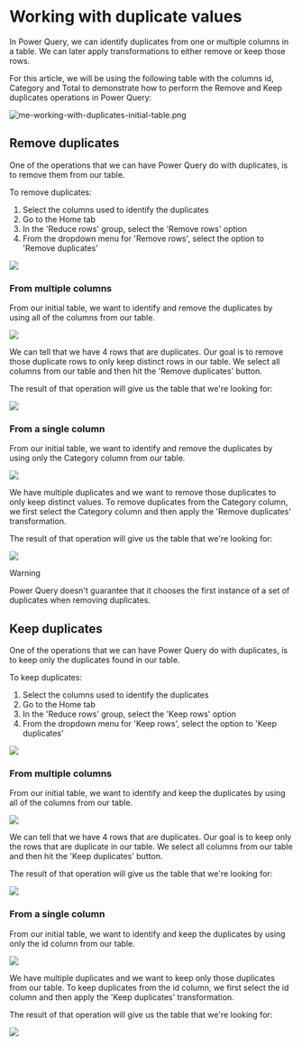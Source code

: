 # Working with duplicate values
In Power Query, we can identify duplicates from one or multiple columns in a table. We can later apply transformations to either remove or keep those rows.

For this article, we will be using the following table with the columns id, Category and Total to demonstrate how to perform the Remove and Keep duplicates operations in Power Query:

![me-working-with-duplicates-initial-table.png](images/me-working-with-duplicates-initial-table.png)

## Remove duplicates
One of the operations that we can have Power Query do with duplicates, is to remove them from our table.

To remove duplicates:
1. Select the columns used to identify the duplicates
2. Go to the Home tab
3. In the 'Reduce rows' group, select the 'Remove rows' option
4. From the dropdown menu for 'Remove rows', select the option to 'Remove duplicates'

![](images/me-working-with-duplicates-remove-duplicates.png)

### From multiple columns
From our initial table, we want to identify and remove the duplicates by using all of the columns from our table. 

![](images/me-working-with-duplicates-table-row-duplicates.png)

We can tell that we have 4 rows that are duplicates. Our goal is to remove those duplicate rows to only keep distinct rows in our table. We select all columns from our table and then hit the 'Remove duplicates' button. 

The result of that operation will give us the table that we're looking for:

![](images/me-working-with-duplicates-table-row-duplicates-final.png)

### From a single column
From our initial table, we want to identify and remove the duplicates by using only the Category column from our table.

![](images/me-working-with-duplicates-column-row-duplicates.png)

We have multiple duplicates and we want to remove those duplicates to only keep distinct values. To remove duplicates from the Category column, we first select the Category column and then apply the 'Remove duplicates' transformation.

The result of that operation will give us the table that we're looking for:

![](images/me-working-with-duplicates-remove-column-row-duplicates-final.png)

> [!WARNING]
> Power Query doesn't guarantee that it chooses the first instance of a set of duplicates when removing duplicates.

## Keep duplicates
One of the operations that we can have Power Query do with duplicates, is to keep only the duplicates found in our table.

To keep duplicates:
1. Select the columns used to identify the duplicates
2. Go to the Home tab
3. In the 'Reduce rows' group, select the 'Keep rows' option
4. From the dropdown menu for 'Keep rows', select the option to 'Keep duplicates'

![](images/me-working-with-duplicates-keep-duplicates.png)

### From multiple columns
From our initial table, we want to identify and keep the duplicates by using all of the columns from our table. 

![](images/me-working-with-duplicates-table-row-duplicates.png)

We can tell that we have 4 rows that are duplicates. Our goal is to keep only the rows that are duplicate in our table. We select all columns from our table and then hit the 'Keep duplicates' button. 

The result of that operation will give us the table that we're looking for:

![](images/me-working-with-duplicates-keep-table-row-duplicates-final.png)

### From a single column
From our initial table, we want to identify and keep the duplicates by using only the id column from our table.

![](images/me-working-with-duplicates-keep-column-row-duplicates-identify.png)

We have multiple duplicates and we want to keep only those duplicates from our table. To keep duplicates from the id column, we first select the id column and then apply the 'Keep duplicates' transformation.

The result of that operation will give us the table that we're looking for:

![](images/me-working-with-duplicates-keep-column-row-duplicates-final.png)